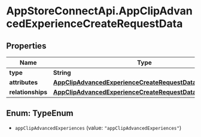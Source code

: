 # AppStoreConnectApi.AppClipAdvancedExperienceCreateRequestData

## Properties

Name | Type | Description | Notes
------------ | ------------- | ------------- | -------------
**type** | **String** |  | 
**attributes** | [**AppClipAdvancedExperienceCreateRequestDataAttributes**](AppClipAdvancedExperienceCreateRequestDataAttributes.md) |  | 
**relationships** | [**AppClipAdvancedExperienceCreateRequestDataRelationships**](AppClipAdvancedExperienceCreateRequestDataRelationships.md) |  | 



## Enum: TypeEnum


* `appClipAdvancedExperiences` (value: `"appClipAdvancedExperiences"`)




